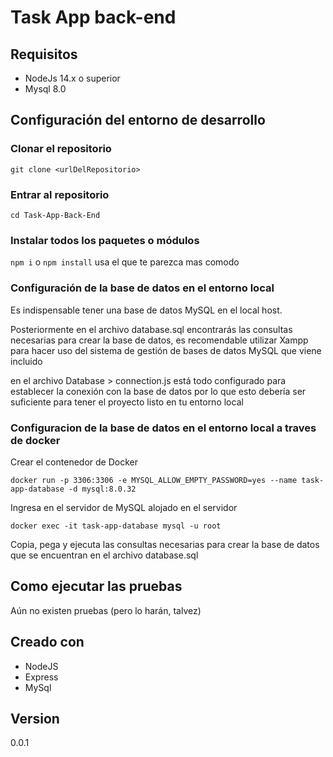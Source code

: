 # Task App back-end
## Requisitos
- NodeJs 14.x o superior
- Mysql 8.0 

## Configuración del entorno de desarrollo
### Clonar el repositorio

``` git clone <urlDelRepositorio> ```

### Entrar al repositorio

``` cd Task-App-Back-End ```

### Instalar todos los paquetes o módulos

``` npm i ``` o ``` npm install ``` usa el que te parezca mas comodo

### Configuración de la base de datos en el entorno local
Es indispensable tener una base de datos MySQL en el local host.

Posteriormente en el archivo database.sql encontrarás las consultas necesarias para crear la base de datos, es recomendable utilizar Xampp para hacer uso del sistema de gestión de bases de datos MySQL que viene incluido

en el archivo Database > connection.js está todo configurado para establecer la conexión con la base de datos por lo que esto debería ser suficiente para tener el proyecto listo en tu entorno local

### Configuracion de la base de datos en el entorno local a traves de docker 
Crear el contenedor de Docker 

``` docker run -p 3306:3306 -e MYSQL_ALLOW_EMPTY_PASSWORD=yes --name task-app-database -d mysql:8.0.32 ```

Ingresa en el servidor de MySQL alojado en el servidor 

``` docker exec -it task-app-database mysql -u root ``` 

Copia, pega y ejecuta las consultas necesarias para crear la base de datos que se encuentran en el archivo database.sql


## Como ejecutar las pruebas
Aún no existen pruebas (pero lo harán, talvez)

## Creado con
- NodeJS
- Express
- MySql

## Version
0.0.1
